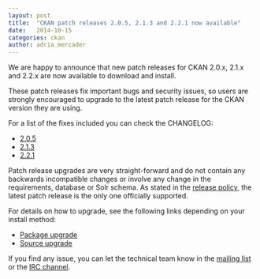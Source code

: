 ```yaml
---
layout: post
title:  "CKAN patch releases 2.0.5, 2.1.3 and 2.2.1 now available"
date:   2014-10-15
categories: ckan
author: adria_mercader
---
```

We are happy to announce that new patch releases for CKAN 2.0.x, 2.1.x and 2.2.x are now available to download and install.

These patch releases fix important bugs and security issues, so users are strongly encouraged to upgrade to the latest patch release for the CKAN version they are using.

For a list of the fixes included you can check the CHANGELOG:
<ul>
	<li><a href="http://docs.ckan.org/en/latest/changelog.html#v2-0-5-2014-10-15">2.0.5</a></li>
	<li><a href="http://docs.ckan.org/en/latest/changelog.html#v2-1-3-2014-10-15">2.1.3</a></li>
	<li><a href="http://docs.ckan.org/en/latest/changelog.html#v2-2-1-2014-10-15">2.2.1</a></li>
</ul>
Patch release upgrades are very straight-forward and do not contain any backwards incompatible changes or involve any change in the requirements, database or Solr schema. As stated in the <a href="http://docs.ckan.org/en/latest/upgrading.html#ckan-releases">release policy</a>, the latest patch release is the only one officially supported.

For details on how to upgrade, see the following links depending on your install method:
<ul>
	<li><a href="http://docs.ckan.org/en/latest/upgrade-package-to-patch-release.html">Package upgrade</a></li>
	<li><a href="http://docs.ckan.org/en/latest/upgrade-source.html">Source upgrade</a></li>
</ul>
If you find any issue, you can let the technical team know in the <a href="http://lists.okfn.org/mailman/listinfo/ckan-dev">mailing list</a> or the <a href="http://webchat.freenode.net/?channels=ckan">IRC channel</a>.
